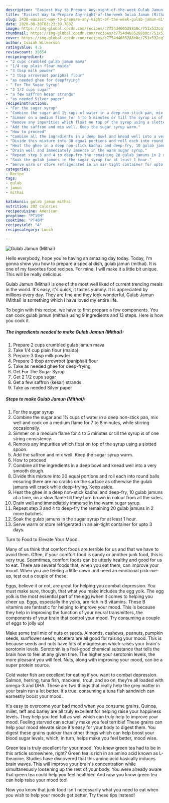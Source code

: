 ```yaml
---
description: "Easiest Way to Prepare Any-night-of-the-week Gulab Jamun (Mithai)"
title: "Easiest Way to Prepare Any-night-of-the-week Gulab Jamun (Mithai)"
slug: 2438-easiest-way-to-prepare-any-night-of-the-week-gulab-jamun-mithai
date: 2020-08-30T03:23:39.763Z
image: https://img-global.cpcdn.com/recipes/c7754d4605288b0c/751x532cq70/gulab-jamun-mithai-recipe-main-photo.jpg
thumbnail: https://img-global.cpcdn.com/recipes/c7754d4605288b0c/751x532cq70/gulab-jamun-mithai-recipe-main-photo.jpg
cover: https://img-global.cpcdn.com/recipes/c7754d4605288b0c/751x532cq70/gulab-jamun-mithai-recipe-main-photo.jpg
author: Isaiah Wilkerson
ratingvalue: 4.5
reviewcount: 39654
recipeingredient:
- "2 cups crumbled gulab jamun mava"
- "1/4 cup plain flour maida"
- "3 tbsp milk powder"
- "3 tbsp arrowroot paniphal flour"
- "as needed ghee for deepfrying"
- " For The Sugar Syrup"
- "2 1/2 cups sugar"
- "a few saffron kesar strands"
- "as needed Silver paper"
recipeinstructions:
- "For the sugar syrup"
- "Combine the sugar and 1½ cups of water in a deep non-stick pan, mix well and cook on a medium flame for 7 to 8 minutes, while stirring occasionally."
- "Simmer on a medium flame for 4 to 5 minutes or till the syrup is of one string consistency."
- "Remove any impurities which float on top of the syrup using a slotted spoon."
- "Add the saffron and mix well. Keep the sugar syrup warm."
- "How to proceed"
- "Combine all the ingredients in a deep bowl and knead well into a very smooth dough."
- "Divide this mixture into 30 equal portions and roll each into round balls ensuring there are no cracks on the surface as otherwise the gulab jamuns will crack while deep-frying. Keep aside."
- "Heat the ghee in a deep non-stick kadhai and deep-fry, 10 gulab jamuns at a time, on a slow flame till they turn brown in colour from all the sides."
- "Drain well and immediately immerse in the warm sugar syrup."
- "Repeat step 3 and 4 to deep-fry the remaining 20 gulab jamuns in 2 more batches."
- "Soak the gulab jamuns in the sugar syrup for at least 1 hour."
- "Serve warm or store refrigerated in an air-tight container for upto 3 days."
categories:
- Recipe
tags:
- gulab
- jamun
- mithai

katakunci: gulab jamun mithai 
nutrition: 202 calories
recipecuisine: American
preptime: "PT19M"
cooktime: "PT46M"
recipeyield: "4"
recipecategory: Lunch

---
```



![Gulab Jamun (Mithai)](https://img-global.cpcdn.com/recipes/c7754d4605288b0c/751x532cq70/gulab-jamun-mithai-recipe-main-photo.jpg)

Hello everybody, hope you're having an amazing day today. Today, I'm gonna show you how to prepare a special dish, gulab jamun (mithai). It is one of my favorites food recipes. For mine, I will make it a little bit unique. This will be really delicious.



Gulab Jamun (Mithai) is one of the most well liked of current trending meals in the world. It's easy, it's quick, it tastes yummy. It is appreciated by millions every day. They are fine and they look wonderful. Gulab Jamun (Mithai) is something which I have loved my entire life.


To begin with this recipe, we have to first prepare a few components. You can cook gulab jamun (mithai) using 9 ingredients and 13 steps. Here is how you cook it.

<!--inarticleads1-->

##### The ingredients needed to make Gulab Jamun (Mithai):

1. Prepare 2 cups crumbled gulab jamun mava
1. Take 1/4 cup plain flour (maida)
1. Prepare 3 tbsp milk powder
1. Prepare 3 tbsp arrowroot (paniphal) flour
1. Take as needed ghee for deep-frying
1. Get  For The Sugar Syrup
1. Get 2 1/2 cups sugar
1. Get a few saffron (kesar) strands
1. Take as needed Silver paper




<!--inarticleads2-->

##### Steps to make Gulab Jamun (Mithai):

1. For the sugar syrup
1. Combine the sugar and 1½ cups of water in a deep non-stick pan, mix well and cook on a medium flame for 7 to 8 minutes, while stirring occasionally.
1. Simmer on a medium flame for 4 to 5 minutes or till the syrup is of one string consistency.
1. Remove any impurities which float on top of the syrup using a slotted spoon.
1. Add the saffron and mix well. Keep the sugar syrup warm.
1. How to proceed
1. Combine all the ingredients in a deep bowl and knead well into a very smooth dough.
1. Divide this mixture into 30 equal portions and roll each into round balls ensuring there are no cracks on the surface as otherwise the gulab jamuns will crack while deep-frying. Keep aside.
1. Heat the ghee in a deep non-stick kadhai and deep-fry, 10 gulab jamuns at a time, on a slow flame till they turn brown in colour from all the sides.
1. Drain well and immediately immerse in the warm sugar syrup.
1. Repeat step 3 and 4 to deep-fry the remaining 20 gulab jamuns in 2 more batches.
1. Soak the gulab jamuns in the sugar syrup for at least 1 hour.
1. Serve warm or store refrigerated in an air-tight container for upto 3 days.




Turn to Food to Elevate Your Mood


Many of us think that comfort foods are terrible for us and that we have to avoid them. Often, if your comfort food is candy or another junk food, this is very true. Soemtimes, comfort foods can be utterly healthy and good for us to eat. There are several foods that, when you eat them, can improve your mood. When you are feeling a little down and need an emotional pick-me-up, test out a couple of these.

Eggs, believe it or not, are great for helping you combat depression. You must make sure, though, that what you make includes the egg yolk. The egg yolk is the most essential part of the egg iwhen it comes to helping you cheer up. Eggs, especially the yolks, are rich in B vitamins. These B vitamins are fantastic for helping to improve your mood. This is because they help in improving the function of your neural transmitters, the components of your brain that control your mood. Try consuming a couple of eggs to jolly up!

Make some trail mix of nuts or seeds. Almonds, cashews, peanuts, pumpkin seeds, sunflower seeds, etcetera are all good for raising your mood. This is because seeds and nuts have lots of magnesium which raises your brain's serotonin levels. Serotonin is a feel-good chemical substance that tells the brain how to feel at any given time. The higher your serotonin levels, the more pleasant you will feel. Nuts, along with improving your mood, can be a super protein source.

Cold water fish are excellent for eating if you want to combat depression. Salmon, herring, tuna fish, mackerel, trout, and so on, they're all loaded with omega-3 and DHA. These are two things that really help the grey matter in your brain run a lot better. It's true: consuming a tuna fish sandwich can earnestly boost your mood. 

It's easy to overcome your bad mood when you consume grains. Quinoa, millet, teff and barley are all truly excellent for helping raise your happiness levels. They help you feel full as well which can truly help to improve your mood. Feeling starved can actually make you feel terrible! These grains can help your mood elevate since it's easy for your body to digest them. You digest these grains quicker than other things which can help boost your blood sugar levels, which, in turn, helps make you feel better, mood wise.

Green tea is truly excellent for your mood. You knew green tea had to be in this article somewhere, right? Green tea is rich in an amino acid known as L-theanine. Studies have discovered that this amino acid basically induces brain waves. This will improve your brain's concentration while simultaneously loosening up the rest of your body. You were already aware that green tea could help you feel healthier. And now you know green tea can help raise your mood too!

Now you know that junk food isn't necessarily what you need to eat when you wish to help your moods get better. Try  these tips  instead!

